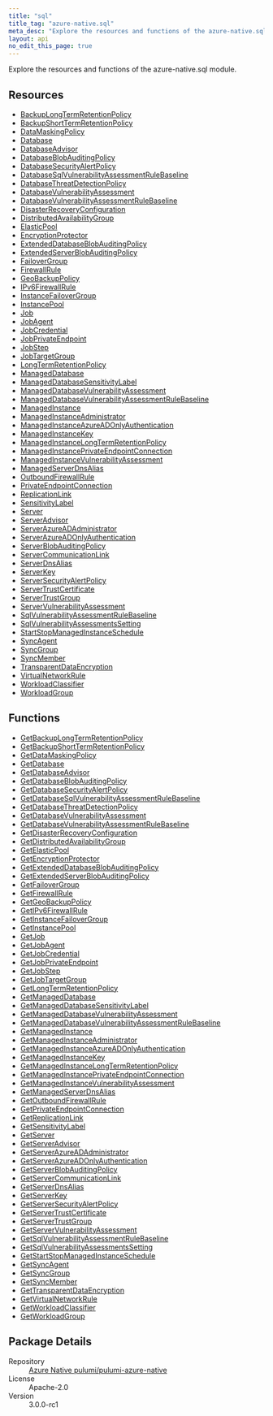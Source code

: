 ```yaml
---
title: "sql"
title_tag: "azure-native.sql"
meta_desc: "Explore the resources and functions of the azure-native.sql module."
layout: api
no_edit_this_page: true
---
```


<!-- WARNING: this file was generated by Pulumi Docs Generator. -->
<!-- Do not edit by hand unless you're certain you know what you are doing! -->

Explore the resources and functions of the azure-native.sql module.

<h2 id="resources">Resources</h2>
<ul class="api">
    <li><a href="backuplongtermretentionpolicy/" title="BackupLongTermRetentionPolicy">BackupLongTermRetentionPolicy</a></li>
    <li><a href="backupshorttermretentionpolicy/" title="BackupShortTermRetentionPolicy">BackupShortTermRetentionPolicy</a></li>
    <li><a href="datamaskingpolicy/" title="DataMaskingPolicy">DataMaskingPolicy</a></li>
    <li><a href="database/" title="Database">Database</a></li>
    <li><a href="databaseadvisor/" title="DatabaseAdvisor">DatabaseAdvisor</a></li>
    <li><a href="databaseblobauditingpolicy/" title="DatabaseBlobAuditingPolicy">DatabaseBlobAuditingPolicy</a></li>
    <li><a href="databasesecurityalertpolicy/" title="DatabaseSecurityAlertPolicy">DatabaseSecurityAlertPolicy</a></li>
    <li><a href="databasesqlvulnerabilityassessmentrulebaseline/" title="DatabaseSqlVulnerabilityAssessmentRuleBaseline">DatabaseSqlVulnerabilityAssessmentRuleBaseline</a></li>
    <li><a href="databasethreatdetectionpolicy/" title="DatabaseThreatDetectionPolicy">DatabaseThreatDetectionPolicy</a></li>
    <li><a href="databasevulnerabilityassessment/" title="DatabaseVulnerabilityAssessment">DatabaseVulnerabilityAssessment</a></li>
    <li><a href="databasevulnerabilityassessmentrulebaseline/" title="DatabaseVulnerabilityAssessmentRuleBaseline">DatabaseVulnerabilityAssessmentRuleBaseline</a></li>
    <li><a href="disasterrecoveryconfiguration/" title="DisasterRecoveryConfiguration">DisasterRecoveryConfiguration</a></li>
    <li><a href="distributedavailabilitygroup/" title="DistributedAvailabilityGroup">DistributedAvailabilityGroup</a></li>
    <li><a href="elasticpool/" title="ElasticPool">ElasticPool</a></li>
    <li><a href="encryptionprotector/" title="EncryptionProtector">EncryptionProtector</a></li>
    <li><a href="extendeddatabaseblobauditingpolicy/" title="ExtendedDatabaseBlobAuditingPolicy">ExtendedDatabaseBlobAuditingPolicy</a></li>
    <li><a href="extendedserverblobauditingpolicy/" title="ExtendedServerBlobAuditingPolicy">ExtendedServerBlobAuditingPolicy</a></li>
    <li><a href="failovergroup/" title="FailoverGroup">FailoverGroup</a></li>
    <li><a href="firewallrule/" title="FirewallRule">FirewallRule</a></li>
    <li><a href="geobackuppolicy/" title="GeoBackupPolicy">GeoBackupPolicy</a></li>
    <li><a href="ipv6firewallrule/" title="IPv6FirewallRule">IPv6FirewallRule</a></li>
    <li><a href="instancefailovergroup/" title="InstanceFailoverGroup">InstanceFailoverGroup</a></li>
    <li><a href="instancepool/" title="InstancePool">InstancePool</a></li>
    <li><a href="job/" title="Job">Job</a></li>
    <li><a href="jobagent/" title="JobAgent">JobAgent</a></li>
    <li><a href="jobcredential/" title="JobCredential">JobCredential</a></li>
    <li><a href="jobprivateendpoint/" title="JobPrivateEndpoint">JobPrivateEndpoint</a></li>
    <li><a href="jobstep/" title="JobStep">JobStep</a></li>
    <li><a href="jobtargetgroup/" title="JobTargetGroup">JobTargetGroup</a></li>
    <li><a href="longtermretentionpolicy/" title="LongTermRetentionPolicy">LongTermRetentionPolicy</a></li>
    <li><a href="manageddatabase/" title="ManagedDatabase">ManagedDatabase</a></li>
    <li><a href="manageddatabasesensitivitylabel/" title="ManagedDatabaseSensitivityLabel">ManagedDatabaseSensitivityLabel</a></li>
    <li><a href="manageddatabasevulnerabilityassessment/" title="ManagedDatabaseVulnerabilityAssessment">ManagedDatabaseVulnerabilityAssessment</a></li>
    <li><a href="manageddatabasevulnerabilityassessmentrulebaseline/" title="ManagedDatabaseVulnerabilityAssessmentRuleBaseline">ManagedDatabaseVulnerabilityAssessmentRuleBaseline</a></li>
    <li><a href="managedinstance/" title="ManagedInstance">ManagedInstance</a></li>
    <li><a href="managedinstanceadministrator/" title="ManagedInstanceAdministrator">ManagedInstanceAdministrator</a></li>
    <li><a href="managedinstanceazureadonlyauthentication/" title="ManagedInstanceAzureADOnlyAuthentication">ManagedInstanceAzureADOnlyAuthentication</a></li>
    <li><a href="managedinstancekey/" title="ManagedInstanceKey">ManagedInstanceKey</a></li>
    <li><a href="managedinstancelongtermretentionpolicy/" title="ManagedInstanceLongTermRetentionPolicy">ManagedInstanceLongTermRetentionPolicy</a></li>
    <li><a href="managedinstanceprivateendpointconnection/" title="ManagedInstancePrivateEndpointConnection">ManagedInstancePrivateEndpointConnection</a></li>
    <li><a href="managedinstancevulnerabilityassessment/" title="ManagedInstanceVulnerabilityAssessment">ManagedInstanceVulnerabilityAssessment</a></li>
    <li><a href="managedserverdnsalias/" title="ManagedServerDnsAlias">ManagedServerDnsAlias</a></li>
    <li><a href="outboundfirewallrule/" title="OutboundFirewallRule">OutboundFirewallRule</a></li>
    <li><a href="privateendpointconnection/" title="PrivateEndpointConnection">PrivateEndpointConnection</a></li>
    <li><a href="replicationlink/" title="ReplicationLink">ReplicationLink</a></li>
    <li><a href="sensitivitylabel/" title="SensitivityLabel">SensitivityLabel</a></li>
    <li><a href="server/" title="Server">Server</a></li>
    <li><a href="serveradvisor/" title="ServerAdvisor">ServerAdvisor</a></li>
    <li><a href="serverazureadadministrator/" title="ServerAzureADAdministrator">ServerAzureADAdministrator</a></li>
    <li><a href="serverazureadonlyauthentication/" title="ServerAzureADOnlyAuthentication">ServerAzureADOnlyAuthentication</a></li>
    <li><a href="serverblobauditingpolicy/" title="ServerBlobAuditingPolicy">ServerBlobAuditingPolicy</a></li>
    <li><a href="servercommunicationlink/" title="ServerCommunicationLink">ServerCommunicationLink</a></li>
    <li><a href="serverdnsalias/" title="ServerDnsAlias">ServerDnsAlias</a></li>
    <li><a href="serverkey/" title="ServerKey">ServerKey</a></li>
    <li><a href="serversecurityalertpolicy/" title="ServerSecurityAlertPolicy">ServerSecurityAlertPolicy</a></li>
    <li><a href="servertrustcertificate/" title="ServerTrustCertificate">ServerTrustCertificate</a></li>
    <li><a href="servertrustgroup/" title="ServerTrustGroup">ServerTrustGroup</a></li>
    <li><a href="servervulnerabilityassessment/" title="ServerVulnerabilityAssessment">ServerVulnerabilityAssessment</a></li>
    <li><a href="sqlvulnerabilityassessmentrulebaseline/" title="SqlVulnerabilityAssessmentRuleBaseline">SqlVulnerabilityAssessmentRuleBaseline</a></li>
    <li><a href="sqlvulnerabilityassessmentssetting/" title="SqlVulnerabilityAssessmentsSetting">SqlVulnerabilityAssessmentsSetting</a></li>
    <li><a href="startstopmanagedinstanceschedule/" title="StartStopManagedInstanceSchedule">StartStopManagedInstanceSchedule</a></li>
    <li><a href="syncagent/" title="SyncAgent">SyncAgent</a></li>
    <li><a href="syncgroup/" title="SyncGroup">SyncGroup</a></li>
    <li><a href="syncmember/" title="SyncMember">SyncMember</a></li>
    <li><a href="transparentdataencryption/" title="TransparentDataEncryption">TransparentDataEncryption</a></li>
    <li><a href="virtualnetworkrule/" title="VirtualNetworkRule">VirtualNetworkRule</a></li>
    <li><a href="workloadclassifier/" title="WorkloadClassifier">WorkloadClassifier</a></li>
    <li><a href="workloadgroup/" title="WorkloadGroup">WorkloadGroup</a></li>
</ul>

<h2 id="functions">Functions</h2>
<ul class="api">
    <li><a href="getbackuplongtermretentionpolicy/" title="GetBackupLongTermRetentionPolicy">GetBackupLongTermRetentionPolicy</a></li>
    <li><a href="getbackupshorttermretentionpolicy/" title="GetBackupShortTermRetentionPolicy">GetBackupShortTermRetentionPolicy</a></li>
    <li><a href="getdatamaskingpolicy/" title="GetDataMaskingPolicy">GetDataMaskingPolicy</a></li>
    <li><a href="getdatabase/" title="GetDatabase">GetDatabase</a></li>
    <li><a href="getdatabaseadvisor/" title="GetDatabaseAdvisor">GetDatabaseAdvisor</a></li>
    <li><a href="getdatabaseblobauditingpolicy/" title="GetDatabaseBlobAuditingPolicy">GetDatabaseBlobAuditingPolicy</a></li>
    <li><a href="getdatabasesecurityalertpolicy/" title="GetDatabaseSecurityAlertPolicy">GetDatabaseSecurityAlertPolicy</a></li>
    <li><a href="getdatabasesqlvulnerabilityassessmentrulebaseline/" title="GetDatabaseSqlVulnerabilityAssessmentRuleBaseline">GetDatabaseSqlVulnerabilityAssessmentRuleBaseline</a></li>
    <li><a href="getdatabasethreatdetectionpolicy/" title="GetDatabaseThreatDetectionPolicy">GetDatabaseThreatDetectionPolicy</a></li>
    <li><a href="getdatabasevulnerabilityassessment/" title="GetDatabaseVulnerabilityAssessment">GetDatabaseVulnerabilityAssessment</a></li>
    <li><a href="getdatabasevulnerabilityassessmentrulebaseline/" title="GetDatabaseVulnerabilityAssessmentRuleBaseline">GetDatabaseVulnerabilityAssessmentRuleBaseline</a></li>
    <li><a href="getdisasterrecoveryconfiguration/" title="GetDisasterRecoveryConfiguration">GetDisasterRecoveryConfiguration</a></li>
    <li><a href="getdistributedavailabilitygroup/" title="GetDistributedAvailabilityGroup">GetDistributedAvailabilityGroup</a></li>
    <li><a href="getelasticpool/" title="GetElasticPool">GetElasticPool</a></li>
    <li><a href="getencryptionprotector/" title="GetEncryptionProtector">GetEncryptionProtector</a></li>
    <li><a href="getextendeddatabaseblobauditingpolicy/" title="GetExtendedDatabaseBlobAuditingPolicy">GetExtendedDatabaseBlobAuditingPolicy</a></li>
    <li><a href="getextendedserverblobauditingpolicy/" title="GetExtendedServerBlobAuditingPolicy">GetExtendedServerBlobAuditingPolicy</a></li>
    <li><a href="getfailovergroup/" title="GetFailoverGroup">GetFailoverGroup</a></li>
    <li><a href="getfirewallrule/" title="GetFirewallRule">GetFirewallRule</a></li>
    <li><a href="getgeobackuppolicy/" title="GetGeoBackupPolicy">GetGeoBackupPolicy</a></li>
    <li><a href="getipv6firewallrule/" title="GetIPv6FirewallRule">GetIPv6FirewallRule</a></li>
    <li><a href="getinstancefailovergroup/" title="GetInstanceFailoverGroup">GetInstanceFailoverGroup</a></li>
    <li><a href="getinstancepool/" title="GetInstancePool">GetInstancePool</a></li>
    <li><a href="getjob/" title="GetJob">GetJob</a></li>
    <li><a href="getjobagent/" title="GetJobAgent">GetJobAgent</a></li>
    <li><a href="getjobcredential/" title="GetJobCredential">GetJobCredential</a></li>
    <li><a href="getjobprivateendpoint/" title="GetJobPrivateEndpoint">GetJobPrivateEndpoint</a></li>
    <li><a href="getjobstep/" title="GetJobStep">GetJobStep</a></li>
    <li><a href="getjobtargetgroup/" title="GetJobTargetGroup">GetJobTargetGroup</a></li>
    <li><a href="getlongtermretentionpolicy/" title="GetLongTermRetentionPolicy">GetLongTermRetentionPolicy</a></li>
    <li><a href="getmanageddatabase/" title="GetManagedDatabase">GetManagedDatabase</a></li>
    <li><a href="getmanageddatabasesensitivitylabel/" title="GetManagedDatabaseSensitivityLabel">GetManagedDatabaseSensitivityLabel</a></li>
    <li><a href="getmanageddatabasevulnerabilityassessment/" title="GetManagedDatabaseVulnerabilityAssessment">GetManagedDatabaseVulnerabilityAssessment</a></li>
    <li><a href="getmanageddatabasevulnerabilityassessmentrulebaseline/" title="GetManagedDatabaseVulnerabilityAssessmentRuleBaseline">GetManagedDatabaseVulnerabilityAssessmentRuleBaseline</a></li>
    <li><a href="getmanagedinstance/" title="GetManagedInstance">GetManagedInstance</a></li>
    <li><a href="getmanagedinstanceadministrator/" title="GetManagedInstanceAdministrator">GetManagedInstanceAdministrator</a></li>
    <li><a href="getmanagedinstanceazureadonlyauthentication/" title="GetManagedInstanceAzureADOnlyAuthentication">GetManagedInstanceAzureADOnlyAuthentication</a></li>
    <li><a href="getmanagedinstancekey/" title="GetManagedInstanceKey">GetManagedInstanceKey</a></li>
    <li><a href="getmanagedinstancelongtermretentionpolicy/" title="GetManagedInstanceLongTermRetentionPolicy">GetManagedInstanceLongTermRetentionPolicy</a></li>
    <li><a href="getmanagedinstanceprivateendpointconnection/" title="GetManagedInstancePrivateEndpointConnection">GetManagedInstancePrivateEndpointConnection</a></li>
    <li><a href="getmanagedinstancevulnerabilityassessment/" title="GetManagedInstanceVulnerabilityAssessment">GetManagedInstanceVulnerabilityAssessment</a></li>
    <li><a href="getmanagedserverdnsalias/" title="GetManagedServerDnsAlias">GetManagedServerDnsAlias</a></li>
    <li><a href="getoutboundfirewallrule/" title="GetOutboundFirewallRule">GetOutboundFirewallRule</a></li>
    <li><a href="getprivateendpointconnection/" title="GetPrivateEndpointConnection">GetPrivateEndpointConnection</a></li>
    <li><a href="getreplicationlink/" title="GetReplicationLink">GetReplicationLink</a></li>
    <li><a href="getsensitivitylabel/" title="GetSensitivityLabel">GetSensitivityLabel</a></li>
    <li><a href="getserver/" title="GetServer">GetServer</a></li>
    <li><a href="getserveradvisor/" title="GetServerAdvisor">GetServerAdvisor</a></li>
    <li><a href="getserverazureadadministrator/" title="GetServerAzureADAdministrator">GetServerAzureADAdministrator</a></li>
    <li><a href="getserverazureadonlyauthentication/" title="GetServerAzureADOnlyAuthentication">GetServerAzureADOnlyAuthentication</a></li>
    <li><a href="getserverblobauditingpolicy/" title="GetServerBlobAuditingPolicy">GetServerBlobAuditingPolicy</a></li>
    <li><a href="getservercommunicationlink/" title="GetServerCommunicationLink">GetServerCommunicationLink</a></li>
    <li><a href="getserverdnsalias/" title="GetServerDnsAlias">GetServerDnsAlias</a></li>
    <li><a href="getserverkey/" title="GetServerKey">GetServerKey</a></li>
    <li><a href="getserversecurityalertpolicy/" title="GetServerSecurityAlertPolicy">GetServerSecurityAlertPolicy</a></li>
    <li><a href="getservertrustcertificate/" title="GetServerTrustCertificate">GetServerTrustCertificate</a></li>
    <li><a href="getservertrustgroup/" title="GetServerTrustGroup">GetServerTrustGroup</a></li>
    <li><a href="getservervulnerabilityassessment/" title="GetServerVulnerabilityAssessment">GetServerVulnerabilityAssessment</a></li>
    <li><a href="getsqlvulnerabilityassessmentrulebaseline/" title="GetSqlVulnerabilityAssessmentRuleBaseline">GetSqlVulnerabilityAssessmentRuleBaseline</a></li>
    <li><a href="getsqlvulnerabilityassessmentssetting/" title="GetSqlVulnerabilityAssessmentsSetting">GetSqlVulnerabilityAssessmentsSetting</a></li>
    <li><a href="getstartstopmanagedinstanceschedule/" title="GetStartStopManagedInstanceSchedule">GetStartStopManagedInstanceSchedule</a></li>
    <li><a href="getsyncagent/" title="GetSyncAgent">GetSyncAgent</a></li>
    <li><a href="getsyncgroup/" title="GetSyncGroup">GetSyncGroup</a></li>
    <li><a href="getsyncmember/" title="GetSyncMember">GetSyncMember</a></li>
    <li><a href="gettransparentdataencryption/" title="GetTransparentDataEncryption">GetTransparentDataEncryption</a></li>
    <li><a href="getvirtualnetworkrule/" title="GetVirtualNetworkRule">GetVirtualNetworkRule</a></li>
    <li><a href="getworkloadclassifier/" title="GetWorkloadClassifier">GetWorkloadClassifier</a></li>
    <li><a href="getworkloadgroup/" title="GetWorkloadGroup">GetWorkloadGroup</a></li>
</ul>

<h2 id="package-details">Package Details</h2>
<dl class="package-details">
	<dt>Repository</dt>
	<dd><a href="https://github.com/pulumi/pulumi-azure-native">Azure Native pulumi/pulumi-azure-native</a></dd>
	<dt>License</dt>
	<dd>Apache-2.0</dd>
	<dt>Version</dt>
	<dd>3.0.0-rc1</dd>
</dl>

